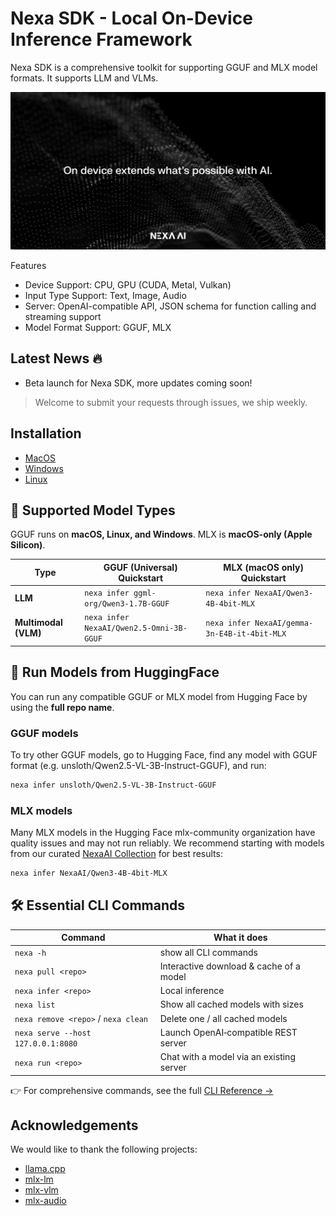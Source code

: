 <h1>Nexa SDK - Local On-Device Inference Framework</h1>
Nexa SDK is a comprehensive toolkit for supporting GGUF and MLX model formats. It supports LLM and VLMs.

![Nexa SDK](assets/banner.png)

Features
- Device Support: CPU, GPU (CUDA, Metal, Vulkan)
- Input Type Support: Text, Image, Audio
- Server: OpenAI-compatible API, JSON schema for function calling and streaming support
- Model Format Support: GGUF, MLX

## Latest News 🔥
- Beta launch for Nexa SDK, more updates coming soon!
  
> Welcome to submit your requests through issues, we ship weekly.

## Installation
- [MacOS](https://github.com/NexaAI/nexa-sdk/releases/latest/nexa-cli-universal.pkg)
- [Windows](https://github.com/NexaAI/nexa-sdk/releases/latest/nexa-cli_windows-setup.exe)
- [Linux](release/linux/install.sh)


## 🚀 Supported Model Types
GGUF runs on **macOS, Linux, and Windows**. MLX is **macOS-only (Apple Silicon)**.

| Type                | GGUF (Universal)  Quickstart                 | MLX (macOS only) Quickstart                     |
|---------------------|----------------------------------|------------------------------------------|
| **LLM**             | `nexa infer ggml-org/Qwen3-1.7B-GGUF`       | `nexa infer NexaAI/Qwen3-4B-4bit-MLX`               |
| **Multimodal (VLM)**| `nexa infer NexaAI/Qwen2.5-Omni-3B-GGUF`    | `nexa infer NexaAI/gemma-3n-E4B-it-4bit-MLX`        |



## 🤗 Run Models from HuggingFace
You can run any compatible GGUF or MLX model from Hugging Face by using the **full repo name**.

### GGUF models
To try other GGUF models, go to Hugging Face, find any model with GGUF format (e.g. unsloth/Qwen2.5-VL-3B-Instruct-GGUF), and run:

```bash
nexa infer unsloth/Qwen2.5-VL-3B-Instruct-GGUF
```

### MLX models
Many MLX models in the Hugging Face mlx-community organization have quality issues and may not run reliably.
We recommend starting with models from our curated [NexaAI Collection](https://huggingface.co/NexaAI/collections) for best results:

```bash
nexa infer NexaAI/Qwen3-4B-4bit-MLX
```

## 🛠️ Essential CLI Commands

| Command                          | What it does                                                        |
|----------------------------------|----------------------------------------------------------------------|
| `nexa -h`              | show all CLI commands                              |
| `nexa pull <repo>`              | Interactive download & cache of a model                              |
| `nexa infer <repo>`             | Local inference          |
| `nexa list`                     | Show all cached models with sizes                                    |
| `nexa remove <repo>` / `nexa clean` | Delete one / all cached models                                   |
| `nexa serve --host 127.0.0.1:8080` | Launch OpenAI‑compatible REST server                            |
| `nexa run <repo>`              | Chat with a model via an existing server                             |

👉 For comprehensive commands, see the full [CLI Reference →](https://nexaai.mintlify.app/nexa-sdk-go/NexaCLI)


## Acknowledgements
We would like to thank the following projects:
- [llama.cpp](https://github.com/ggml-org/llama.cpp)
- [mlx-lm](https://github.com/ml-explore/mlx-lm)
- [mlx-vlm](https://github.com/Blaizzy/mlx-vlm)
- [mlx-audio](https://github.com/Blaizzy/mlx-audio)
